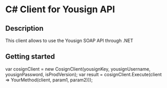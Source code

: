 # C# Client for Yousign API

## Description

This client allows to use the Yousign SOAP API through .NET

## Getting started

 var cosignClient = new CosignClient(yousignKey, yousignUsername, yousignPassword, isProdVersion);
 var result = cosignClient.Execute(client => YourMethod(client, param1, param2)));

